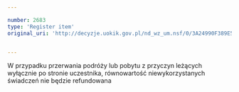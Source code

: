 ```yaml
---

number: 2683
type: 'Register item'
original_uri: 'http://decyzje.uokik.gov.pl/nd_wz_um.nsf/0/3A24990F389E5404C125793C003EE64E?OpenDocument'


---
```


W przypadku przerwania podróży lub pobytu z przyczyn leżących wyłącznie po stronie uczestnika, równowartość niewykorzystanych świadczeń nie będzie refundowana
